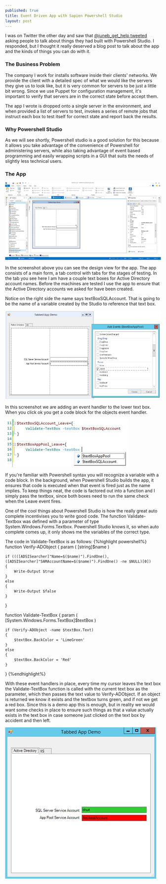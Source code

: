 ```yaml
---
published: true
title: Event Driven App with Sapien Powershell Studio
layout: post
---
```


I was on Twitter the other day and saw that [@juneb_get_help tweeted](https://twitter.com/juneb_get_help/status/705452955068071937) asking people to talk about things they had built with Powershell Studio. I responded, but I thought it really deserved a blog post to talk about the app and the kinds of things you can do with it. 

### The Business Problem
The company I work for installs software inside their clients' networks. We provide the client with a detailed spec of what we would like the servers they give us to look like, but it is very common for servers to be just a little bit wrong. Since we use Puppet for configuration management, it's important to verify that servers are in the correct state before accept them. 

The app I wrote is dropped onto a single server in the environment, and when provided a list of servers to test, invokes a series of remote jobs that instruct each box to test itself for correct state and report back the results. 

### Why Powershell Studio
As we will see shortly, Powershell studio is a good solution for this because it allows you take advantage of the convenience of Powershell for administering servers, while also taking advantage of event based programming and easily wrapping scripts in a GUI that suits the needs of slightly less technical users.

### The App
![Initial View](https://raw.githubusercontent.com/RandomNoun7/RandomNoun7.github.io/master/_images/InitalFullScreen.jpg)

In the screenshot above you can see the design view for the app. The app consists of a main form, a tab control with tabs for the stages of testing. In the tab you see here I am have a couple text boxes for Active Directory account names. Before the machines are tested I use the app to ensure that the Active Directory accounts we asked for have been created. 

Notice on the right side the name says textBoxSQLAccount. That is going to be the name of a variable created by the Studio to reference that text box.

![Add Event](https://raw.githubusercontent.com/RandomNoun7/RandomNoun7.github.io/master/_images/AddEvent.jpg)

In this screenshot we are adding an event handler to the lower text box. When you click ok you get a code block for the objects event handler.

![Event Code Auto Complete](https://raw.githubusercontent.com/RandomNoun7/RandomNoun7.github.io/master/_images/AddEventCodeAutoComplete.jpg)

If you're familiar with Powershell syntax you will recognize a variable with a code block. In the background, when Powershell Studio builds the app, it ensures that code is executed when that event is fired just as the name implies. To keep things neat, the code is factored out into a function and I simply pass the textbox, since both boxes need to run the same check when the Leave event fires. 

One of the cool things about Powershell Studio is how the really great auto complete incentivises you to write good code. The function Validate-Textbox was defined with a parameter of type System.Windows.Forms.Textbox. Powershell Studio knows it, so when auto complete comes up, it only shows me the variables of the correct type.

The code in Validate-TextBox is as follows:
{%highlight powershell%}
function Verify-ADObject
{
	param (
		[string]$name
	)
	
	if ((([ADSISearcher]"Name=$($name)").FindOne(), ([ADSISearcher]"SAMAccountName=$($name)").FindOne() -ne $NULL)[0])
	{
		Write-Output $true
	}
	else
	{
		Write-Output $false
	}
}

function Validate-TextBox
{
	param (
		[System.Windows.Forms.TextBox]$textBox
	)
	
	if (Verify-ADObject -name $textBox.Text)
	{
		$textBox.BackColor = 'LimeGreen'
	}
	else
	{
		$textBox.BackColor = 'Red'
	}
}
{%endhighlight%}

With these event handlers in place, every time my cursor leaves the text box the Validate-TextBox function is called with the current text box as the parameter, which then passes the text value to Verify-ADObject. If an object is returned we know it exists and the textbox turns green, and if not we get a red box. Since this is a demo app this is enough, but in reality we would want some checks in place to ensure such things as that a value actually exists in the text box in case someone just clicked on the text box by accident and then left.

![First Text](https://raw.githubusercontent.com/RandomNoun7/RandomNoun7.github.io/master/_images/FirstTest.jpg)